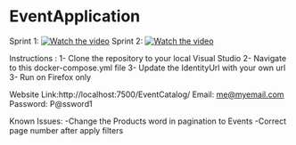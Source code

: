 # EventApplication

Sprint 1: [![Watch the video](https://img.youtube.com/vi/HFVULcCjfOk/maxresdefault.jpg)](https://youtu.be/HFVULcCjfOk)
Sprint 2: 
[![Watch the video](https://i9.ytimg.com/vi/smCvDww4Rfg/hqdefault.jpg?v=625caa7f&sqp=CIDU8pIG&rs=AOn4CLDGC8AZvFwPNQP7GoQnTGigacGpFA)](https://youtu.be/smCvDww4Rfg)


Instructions :
1- Clone the repository to your local Visual Studio 
2- Navigate to this docker-compose.yml file 
3- Update the IdentityUrl with your own url
3- Run on Firefox only 

Website Link:http://localhost:7500/EventCatalog/
Email: me@myemail.com
Password: P@ssword1

Known Issues:
-Change the Products word in pagination to Events
-Correct page number after apply filters
